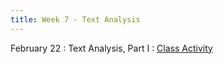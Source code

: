 ```yaml
---
title: Week 7 - Text Analysis
---
```


February 22
: Text Analysis, Part I
  : [Class Activity](https://sta175.github.io/class_activities/STA175_TextAnalysis1.html)
  
